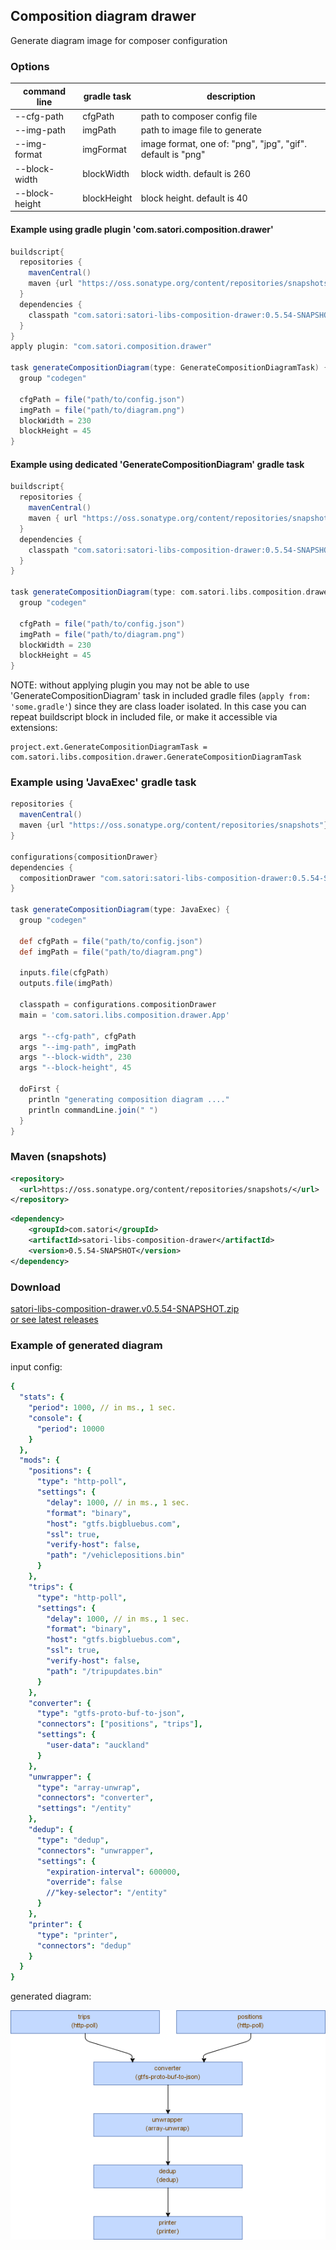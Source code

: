 ## Composition diagram drawer

Generate diagram image for composer configuration

### Options

| command line   | gradle task  | description                                                  |
|----------------|--------------|--------------------------------------------------------------|
| --cfg-path     | cfgPath      |  path to composer config file                                |
| --img-path     | imgPath      |  path to image file to generate                              |
| --img-format   | imgFormat    |  image format, one of: "png", "jpg", "gif". default is "png" |
| --block-width  | blockWidth   |  block width. default is 260                                 |
| --block-height | blockHeight  |  block height. default is 40                                 |

#### Example using gradle plugin 'com.satori.composition.drawer'
```gradle
buildscript{
  repositories {
    mavenCentral()
    maven {url "https://oss.sonatype.org/content/repositories/snapshots"}
  }
  dependencies {
    classpath "com.satori:satori-libs-composition-drawer:0.5.54-SNAPSHOT"
  }
}
apply plugin: "com.satori.composition.drawer"

task generateCompositionDiagram(type: GenerateCompositionDiagramTask) {
  group "codegen"
  
  cfgPath = file("path/to/config.json")
  imgPath = file("path/to/diagram.png")
  blockWidth = 230
  blockHeight = 45
}
```

#### Example using dedicated 'GenerateCompositionDiagram' gradle task
```gradle
buildscript{
  repositories {
    mavenCentral()
    maven { url "https://oss.sonatype.org/content/repositories/snapshots"}
  }
  dependencies {
    classpath "com.satori:satori-libs-composition-drawer:0.5.54-SNAPSHOT"
  }
}

task generateCompositionDiagram(type: com.satori.libs.composition.drawer.GenerateCompositionDiagramTask) {
  group "codegen"
  
  cfgPath = file("path/to/config.json")
  imgPath = file("path/to/diagram.png")
  blockWidth = 230
  blockHeight = 45
}
```
NOTE: without applying plugin you may not be able to use 'GenerateCompositionDiagram' task in included gradle files 
(`apply from: 'some.gradle'`) since they are class loader isolated. In this case you can repeat buildscript 
block in included file, or make it accessible via extensions:
```
project.ext.GenerateCompositionDiagramTask = com.satori.libs.composition.drawer.GenerateCompositionDiagramTask
```

### Example using 'JavaExec' gradle task
```gradle
repositories {
  mavenCentral()
  maven {url "https://oss.sonatype.org/content/repositories/snapshots"}
}
  
configurations{compositionDrawer}
dependencies {
  compositionDrawer "com.satori:satori-libs-composition-drawer:0.5.54-SNAPSHOT"
}

task generateCompositionDiagram(type: JavaExec) {
  group "codegen"

  def cfgPath = file("path/to/config.json")
  def imgPath = file("path/to/diagram.png")

  inputs.file(cfgPath)
  outputs.file(imgPath)

  classpath = configurations.compositionDrawer
  main = 'com.satori.libs.composition.drawer.App'

  args "--cfg-path", cfgPath
  args "--img-path", imgPath
  args "--block-width", 230
  args "--block-height", 45

  doFirst {
    println "generating composition diagram ...."
    println commandLine.join(" ")
  }
}
```


### Maven (snapshots)
```xml
<repository>
  <url>https://oss.sonatype.org/content/repositories/snapshots/</url>
</repository>
```
```xml
<dependency>
    <groupId>com.satori</groupId>
    <artifactId>satori-libs-composition-drawer</artifactId>
    <version>0.5.54-SNAPSHOT</version>
</dependency>
```


### Download
[satori-libs-composition-drawer.v0.5.54-SNAPSHOT.zip](https://github.com/satori-com/satori-composer/releases/download/v0.5.54-SNAPSHOT/satori-libs-composition-drawer.v0.5.54-SNAPSHOT.zip)<br/>
[or see latest releases](https://github.com/satori-com/satori-composer/releases/latest)

### Example of generated diagram
input config:

```yaml
{
  "stats": {
    "period": 1000, // in ms., 1 sec.
    "console": {
      "period": 10000
    }
  },
  "mods": {
    "positions": {
      "type": "http-poll",
      "settings": {
        "delay": 1000, // in ms., 1 sec.
        "format": "binary",
        "host": "gtfs.bigbluebus.com",
        "ssl": true,
        "verify-host": false,
        "path": "/vehiclepositions.bin"
      }
    },
    "trips": {
      "type": "http-poll",
      "settings": {
        "delay": 1000, // in ms., 1 sec.
        "format": "binary",
        "host": "gtfs.bigbluebus.com",
        "ssl": true,
        "verify-host": false,
        "path": "/tripupdates.bin"
      }
    },
    "converter": {
      "type": "gtfs-proto-buf-to-json",
      "connectors": ["positions", "trips"],
      "settings": {
        "user-data": "auckland"
      }
    },
    "unwrapper": {
      "type": "array-unwrap",
      "connectors": "converter",
      "settings": "/entity"
    },
    "dedup": {
      "type": "dedup",
      "connectors": "unwrapper",
      "settings": {
        "expiration-interval": 600000,
        "override": false
        //"key-selector": "/entity"
      }
    },
    "printer": {
      "type": "printer",
      "connectors": "dedup"
    }
  }
}

```
generated diagram:

![diagram](../../docs/files/big-blue-bus-composition.png)

